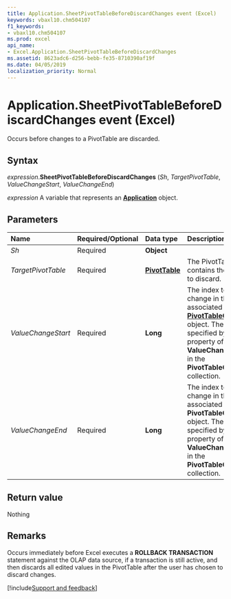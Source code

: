 ```yaml
---
title: Application.SheetPivotTableBeforeDiscardChanges event (Excel)
keywords: vbaxl10.chm504107
f1_keywords:
- vbaxl10.chm504107
ms.prod: excel
api_name:
- Excel.Application.SheetPivotTableBeforeDiscardChanges
ms.assetid: 8623adc6-d256-bebb-fe35-8710390af19f
ms.date: 04/05/2019
localization_priority: Normal
---
```



# Application.SheetPivotTableBeforeDiscardChanges event (Excel)

Occurs before changes to a PivotTable are discarded.


## Syntax

_expression_.**SheetPivotTableBeforeDiscardChanges** (_Sh_, _TargetPivotTable_, _ValueChangeStart_, _ValueChangeEnd_)

_expression_ A variable that represents an **[Application](Excel.Application(object).md)** object.


## Parameters

|Name|Required/Optional|Data type|Description|
|:-----|:-----|:-----|:-----|
| _Sh_|Required| **Object**||
| _TargetPivotTable_|Required| **[PivotTable](Excel.PivotTable.md)**|The PivotTable that contains the changes to discard.|
| _ValueChangeStart_|Required| **Long**|The index to the first change in the associated **[PivotTableChangeList](Excel.PivotTableChangeList.md)** object. The index is specified by the **[Order](Excel.ValueChange.Order.md)** property of the **ValueChange** object in the **PivotTableChangeList** collection.|
| _ValueChangeEnd_|Required| **Long**|The index to the last change in the associated **PivotTableChangeList** object. The index is specified by the **Order** property of the **ValueChange** object in the **PivotTableChangeList** collection.|

## Return value

Nothing


## Remarks

Occurs immediately before Excel executes a **ROLLBACK TRANSACTION** statement against the OLAP data source, if a transaction is still active, and then discards all edited values in the PivotTable after the user has chosen to discard changes.




[!include[Support and feedback](~/includes/feedback-boilerplate.md)]